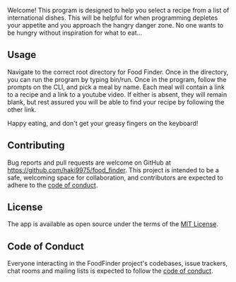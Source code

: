 Welcome! This program is designed to help you select a recipe from a list of international dishes. This will be helpful for when programming depletes your appetite and you approach the hangry danger zone. No one wants to be hungry without inspiration for what to eat...



## Usage

Navigate to the correct root directory for Food Finder. Once in the directory, you can run the program by typing bin/run.
Once in the program, follow the prompts on the CLI, and pick a meal by name. Each meal will contain a link to a recipe and a link to a youtube video. If either is absent, they will remain blank, but rest assured you will be able to find your recipe by following the other link. 

Happy eating, and don't get your greasy fingers on the keyboard! 



## Contributing

Bug reports and pull requests are welcome on GitHub at https://github.com/haki9975/food_finder. This project is intended to be a safe, welcoming space for collaboration, and contributors are expected to adhere to the [code of conduct](https://github.com/[USERNAME]/food_finder/blob/master/CODE_OF_CONDUCT.md).

## License

The app is available as open source under the terms of the [MIT License](https://opensource.org/licenses/MIT).

## Code of Conduct

Everyone interacting in the FoodFinder project's codebases, issue trackers, chat rooms and mailing lists is expected to follow the [code of conduct](https://github.com/[USERNAME]/food_finder/blob/master/CODE_OF_CONDUCT.md).
